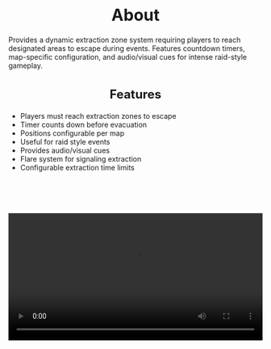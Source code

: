 <h1 style="text-align:center; font-size:2rem; font-weight:bold;">About</h1>

Provides a dynamic extraction zone system requiring players to reach designated areas to escape during events. Features countdown timers, map-specific configuration, and audio/visual cues for intense raid-style gameplay.

<h2 style="text-align:center; font-size:1.5rem; font-weight:bold;">Features</h2>

- Players must reach extraction zones to escape
- Timer counts down before evacuation
- Positions configurable per map
- Useful for raid style events
- Provides audio/visual cues
- Flare system for signaling extraction
- Configurable extraction time limits

<br><br>

<p align="center">
  <video width="900" style="max-width:100%; margin-bottom: 40px; margin-top: 20px;" controls>
    <source src="https://bleonheart.github.io/assets/Extraction.mp4" type="video/mp4">
    Your browser does not support the video tag.
  </video>
</p>

<br><br>

